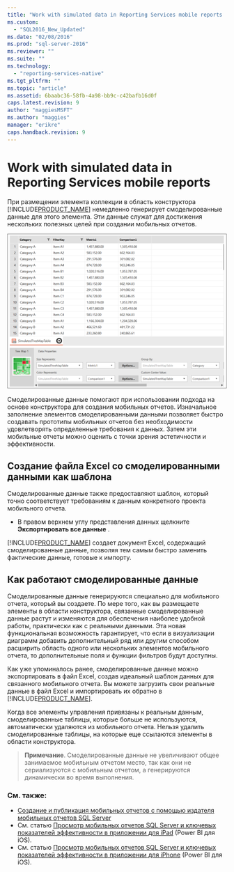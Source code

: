 ```yaml
---
title: "Work with simulated data in Reporting Services mobile reports | Microsoft Docs"
ms.custom: 
  - "SQL2016_New_Updated"
ms.date: "02/08/2016"
ms.prod: "sql-server-2016"
ms.reviewer: ""
ms.suite: ""
ms.technology: 
  - "reporting-services-native"
ms.tgt_pltfrm: ""
ms.topic: "article"
ms.assetid: 6baabc36-58fb-4a98-bb9c-c42bafb16d0f
caps.latest.revision: 9
author: "maggiesMSFT"
ms.author: "maggies"
manager: "erikre"
caps.handback.revision: 9
---
```

# Work with simulated data in Reporting Services mobile reports
При размещении элемента коллекции в область конструктора [!INCLUDE[PRODUCT_NAME](../../includes/ss-mobilereptpub-short.md)] немедленно генерирует смоделированные данные для этого элемента. Эти данные служат для достижения нескольких полезных целей при создании мобильных отчетов.   
  
![SS_MRP_SimDataTreeMapProps](../../reporting-services/mobile-reports/media/ss-mrp-simdatatreemapprops.png)  
  
Смоделированные данные помогают при использовании подхода на основе конструктора для создания мобильных отчетов. Изначальное заполнение элементов смоделированными данными позволяет быстро создавать прототипы мобильных отчетов без необходимости удовлетворять определенные требования к данных. Затем эти мобильные отчеты можно оценить с точки зрения эстетичности и эффективности.  
  
## Создание файла Excel со смоделированными данными как шаблона  
  
Смоделированные данные также предоставляют шаблон, который точно соответствует требованиям к данным конкретного проекта мобильного отчета.   
  
-  В правом верхнем углу представления данных щелкните **Экспортировать все данные** .   
  
[!INCLUDE[PRODUCT_NAME](../../includes/ss-mobilereptpub-short.md)] создает документ Excel, содержащий смоделированные данные, позволяя тем самым быстро заменить фактические данные, готовые к импорту.   
  
## Как работают смоделированные данные  
  
Смоделированные данные генерируются специально для мобильного отчета, который вы создаете. По мере того, как вы размещаете элементы в области конструктора, связанные смоделированные данные растут и изменяются для обеспечения наиболее удобной работы, практически как с реальными данными. Эта новая функциональная возможность гарантирует, что если в визуализации диаграмм добавить дополнительный ряд или другим способом расширить область одного или нескольких элементов мобильного отчета, то дополнительные поля и функции фильтров будут доступны.  
  
Как уже упоминалось ранее, смоделированные данные можно экспортировать в файл Excel, создав идеальный шаблон данных для связанного мобильного отчета. Вы можете загрузить свои реальные данные в файл Excel и импортировать их обратно в [!INCLUDE[PRODUCT_NAME](../../includes/ss-mobilereptpub-short.md)].   
  
Когда все элементы управления привязаны к реальным данным, смоделированные таблицы, которые больше не используются, автоматически удаляются из мобильного отчета. Нельзя удалить смоделированные таблицы, на которые еще ссылаются элементы в области конструктора.  
  
>**Примечание**. Смоделированные данные не увеличивают общее занимаемое мобильным отчетом место, так как они не сериализуются с мобильным отчетом, а генерируются динамически во время выполнения.  
  
### См. также:  
- [Создание и публикация мобильных отчетов с помощью издателя мобильных отчетов SQL Server](../../reporting-services/mobile-reports/create-mobile-reports-with-sql-server-mobile-report-publisher.md)  
-  См. статью [Просмотр мобильных отчетов SQL Server и ключевых показателей эффективности в приложении для iPad](https://pbiwebprod-docs.azurewebsites.net/en-us/documentation/powerbi-mobile-ipad-kpis-mobile-reports) (Power BI для iOS).  
-  См. статью [Просмотр мобильных отчетов SQL Server и ключевых показателей эффективности в приложении для iPhone](https://pbiwebprod-docs.azurewebsites.net/en-us/documentation/powerbi-mobile-iphone-kpis-mobile-reports) (Power BI для iOS).  
  
  
  
  
  
